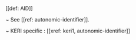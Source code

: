 [[def: AID]]

~ See [[ref: autonomic-identifier]].

~ KERI specific : [[xref: keri1, autonomic-identifier]]
